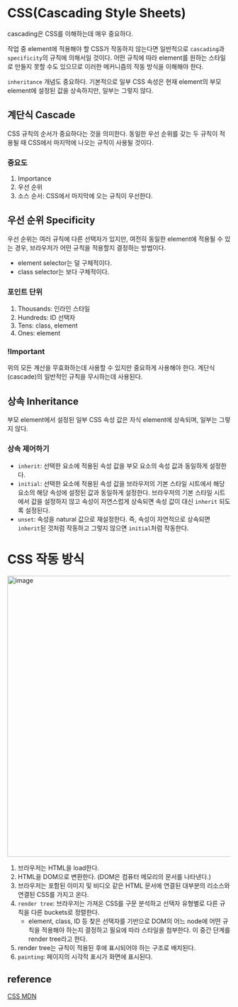 # CSS(**Cascading Style Sheets)**

cascading은 CSS를 이해하는데 매우 중요하다.

작업 중 element에 적용해야 할 CSS가 작동하지 않는다면 일반적으로 `cascading`과 `specificity`의 규칙에 의해서일 것이다. 어떤 규칙에 따라 element를 원하는 스타일로 만들지 못할 수도 있으므로 이러한 메커니즘의 작동 방식을 이해해야 한다.

`inheritance` 개념도 중요하다. 기본적으로 일부 CSS 속성은 현재 element의 부모 element에 설정된 값을 상속하지만, 일부는 그렇지 않다.

## 계단식 Cascade

CSS 규칙의 순서가 중요하다는 것을 의미한다. 동일한 우선 순위를 갖는 두 규칙이 적용될 때 CSS에서 마지막에 나오는 규칙이 사용될 것이다.

### 중요도

1. Importance
2. 우선 순위
3. 소스 순서: CSS에서 마지막에 오는 규칙이 우선한다.

## 우선 순위 Specificity

우선 순위는 여러 규칙에 다른 선택자가 있지만, 여전히 동일한 element에 적용될 수 있는 경우, 브라우저가 어떤 규칙을 적용할지 결정하는 방법이다.

- element selector는 덜 구체적이다.
- class selector는 보다 구체적이다.

### 포인트 단위

1. Thousands: 인라인 스타일
2. Hundreds: ID 선택자
3. Tens: class, element
4. Ones: element

### !Important

위의 모든 계산을 무효화하는데 사용할 수 있지만 중요하게 사용해야 한다. 계단식(cascade)의 일반적인 규칙을 무시하는데 사용된다.

## 상속 Inheritance

부모 element에서 설정된 일부 CSS 속성 값은 자식 element에 상속되며, 일부는 그렇지 않다.

### 상속 제어하기

- `inherit`: 선택한 요소에 적용된 속성 값을 부모 요소의 속성 값과 동일하게 설정한다.
- `initial`: 선택한 요소에 적용된 속성 값을 브라우저의 기본 스타일 시트에서 해당 요소의 해당 속성에 설정된 값과 동일하게 설정한다. 브라우저의 기본 스타일 시트에서 값을 설정하지 않고 속성이 자연스럽게 상속되면 속성 값이 대신 `inherit` 되도록 설정된다.
- `unset`: 속성을 natural 값으로 재설정한다. 즉, 속성이 자연적으로 상속되면 `inherit`된 것처럼 작동하고 그렇지 않으면 `initial`처럼 작동한다.

# CSS 작동 방식

<img width="633" alt="image" src="https://user-images.githubusercontent.com/88878874/224520876-f02be256-721e-4874-bb78-86a3923ff37f.png">

1. 브라우저는 HTML을 load한다.
2. HTML을 DOM으로 변환한다. (DOM은 컴퓨터 메모리의 문서를 나타낸다.)
3. 브라우저는 포함된 이미지 및 비디오 같은 HTML 문서에 연결된 대부분의 리소스와 연결된 CSS를 가지고 온다.
4. `render tree`: 브라우저는 가져온 CSS를 구문 분석하고 선택자 유형별로 다른 규칙을 다른 buckets로 정렬한다.
   - element, class, ID 등 찾은 선택자를 기반으로 DOM의 어느 node에 어떤 규칙을 적용해야 하는지 결정하고 필요에 따라 스타일을 첨부한다. 이 중간 단계를 render tree라고 한다.
5. render tree는 규칙이 적용된 후에 표시되어야 하는 구조로 배치된다.
6. `painting`: 페이지의 시각적 표시가 화면에 표시된다.

## reference

[CSS MDN](https://developer.mozilla.org/ko/docs/Learn)
